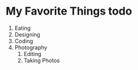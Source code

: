 # My Favorite Things todo
1. Eating
2. Designing
3. Coding
4. Photography
   1. Editing
   2. Taking Photos
